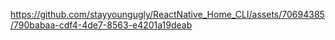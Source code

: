 

https://github.com/stayyoungugly/ReactNative_Home_CLI/assets/70694385/790babaa-cdf4-4de7-8563-e4201a19deab





